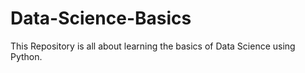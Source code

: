 # Data-Science-Basics
This Repository is all about learning the basics of Data Science using Python.
